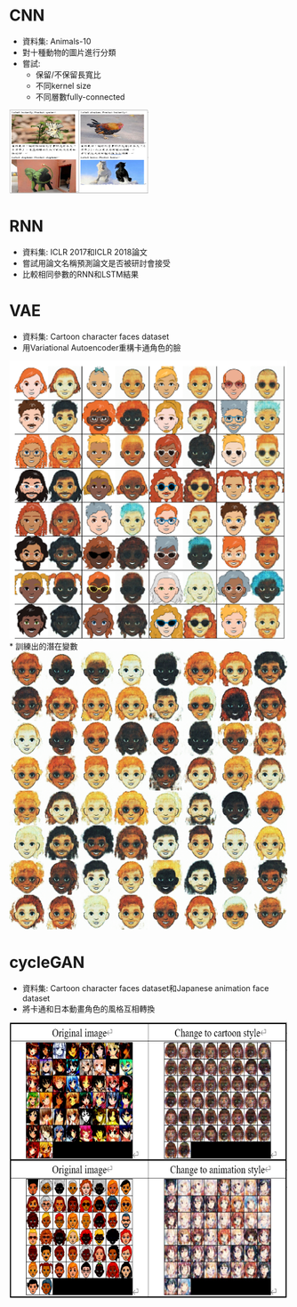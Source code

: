 # CNN
* 資料集: Animals-10
* 對十種動物的圖片進行分類
* 嘗試:
	* 保留/不保留長寬比
	* 不同kernel size
	* 不同層數fully-connected  
<img src="https://github.com/Maomaomaoing/Deep-Learning/blob/master/animal.png" width="250" height="150">

# RNN
* 資料集: ICLR 2017和ICLR 2018論文
* 嘗試用論文名稱預測論文是否被研討會接受
* 比較相同參數的RNN和LSTM結果

# VAE
* 資料集: Cartoon character faces dataset
* 用Variational Autoencoder重構卡通角色的臉  
<img src="https://github.com/Maomaomaoing/Deep-Learning/blob/master/cartoon_reconstruct.png" width="500" height="500">
* 訓練出的潛在變數  
<img src="https://github.com/Maomaomaoing/Deep-Learning/blob/master/cartoon_sample.png" width="500" height="500">

# cycleGAN
* 資料集: Cartoon character faces dataset和Japanese animation face dataset
* 將卡通和日本動畫角色的風格互相轉換  
<img src="https://github.com/Maomaomaoing/Deep-Learning/blob/master/cycleGAN.png" width="500" height="500">
